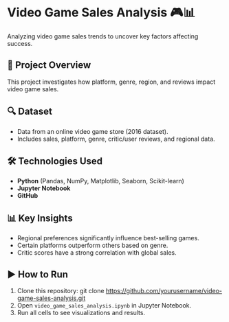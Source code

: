 # Video Game Sales Analysis 🎮📊
Analyzing video game sales trends to uncover key factors affecting success.

## 📌 Project Overview
This project investigates how platform, genre, region, and reviews impact video game sales.

## 🔍 Dataset
- Data from an online video game store (2016 dataset).
- Includes sales, platform, genre, critic/user reviews, and regional data.

## 🛠 Technologies Used
- **Python** (Pandas, NumPy, Matplotlib, Seaborn, Scikit-learn)
- **Jupyter Notebook**
- **GitHub**

## 📊 Key Insights
- Regional preferences significantly influence best-selling games.
- Certain platforms outperform others based on genre.
- Critic scores have a strong correlation with global sales.

## ▶ How to Run
1. Clone this repository:
git clone https://github.com/yourusername/video-game-sales-analysis.git
2. Open `video_game_sales_analysis.ipynb` in Jupyter Notebook.
3. Run all cells to see visualizations and results.
